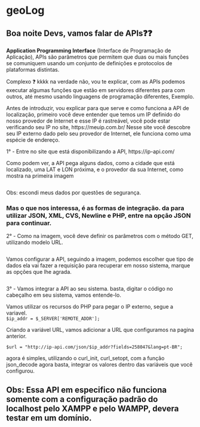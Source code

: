 # geoLog

<h2><b>Boa noite Devs, vamos falar de APIs❓❓</b></h2>

<p><b>Application Programming Interface</b> (Interface de Programação de Aplicação), APIs são parâmetros que permitem que duas ou mais funções se comuniquem usando um conjunto de definições e protocolos de plataformas distintas.</p>

<p>Complexo ❓ kkkk na verdade não, vou te explicar, com as APIs podemos executar algumas funções que estão em servidores diferentes para com outros, até mesmo usando linguagens de programação diferentes, Exemplo.</p>

<p>Antes de introduzir, vou explicar para que serve e como funciona a API de localização, primeiro você deve entender que temos um IP definido do nosso provedor de Internet e esse IP é rastreável, você pode estar verificando seu IP no site, https://meuip.com.br/ 
Nesse site você descobre seu IP externo dado pelo seu provedor de Internet, ele funciona como uma espécie de endereço.</p>

<p>1° - Entre no site que está disponibilizando a API, https://ip-api.com/</p>

<p>Como podem ver, a API pega alguns dados, como a cidade que está localizado, uma LAT e LON próxima, e o provedor da sua Internet, como mostra na primeira imagem</p>
<img src="https://scontent.fpoo2-1.fna.fbcdn.net/v/t39.30808-6/312561210_2703610999775107_3763246804021877197_n.jpg?_nc_cat=106&ccb=1-7&_nc_sid=730e14&_nc_ohc=4oB2AfsdJ3EAX-u-rqK&_nc_ht=scontent.fpoo2-1.fna&oh=00_AfCgPv38997zr-d2NjIrLM8T4jfa8HYUrQgVz17YuYs3Ew&oe=6395AAAE" alt="">
<p>Obs: escondi meus dados por questões de segurança.</p>

<h3>Mas o que nos interessa, é as formas de integração. da para utilizar JSON, XML, CVS, Newline e PHP, entre na opção JSON para continuar.</h3>

<p>2° - Como na imagem, você deve definir os parâmetros com o método GET, utilizando modelo URL.</p>
<img src="https://scontent.fpoo2-1.fna.fbcdn.net/v/t39.30808-6/312000623_2703612939774913_2833088542373587236_n.jpg?_nc_cat=110&ccb=1-7&_nc_sid=730e14&_nc_ohc=f_t7H4ztpTgAX8Agm2T&_nc_ht=scontent.fpoo2-1.fna&oh=00_AfA-Tnnjpm0utodo4-cI8xR-govyIxPn748PXf4WRqTTsg&oe=639610A9" alt="">

<p>Vamos configurar a API, seguindo a imagem, podemos escolher que tipo de dados ela vai fazer a requisição para recuperar em nosso sistema, marque as opções que lhe agrada.</p>
<img src="https://scontent.fpoo2-1.fna.fbcdn.net/v/t39.30808-6/312813613_2703659866436887_3874706474716812871_n.jpg?_nc_cat=103&ccb=1-7&_nc_sid=127cfc&_nc_ohc=2ZLuNAheqiwQ7kNvgEuy1fJ&_nc_oc=AdgajUhh6EPHRxDArDei-3uJ3gwSkWPfOJ-qkGSPnYvzeIyQU6UE2lRQcwp8VDoD3eE&_nc_zt=23&_nc_ht=scontent.fpoo2-1.fna&_nc_gid=AjmRPcIvumtAt8hvYrknY-U&oh=00_AYAYUyTawzN1V3idMtc1wmS4yiDmbOFvM5g4OIc3mUpMcw&oe=679B39C6" alt="">

<p>3° - Vamos integrar a API ao seu sistema. basta, digitar o código no cabeçalho em seu sistema, vamos entende-lo.</p>
<img src="https://scontent.fpoo2-1.fna.fbcdn.net/v/t39.30808-6/312804383_2703639723105568_5859901621827910878_n.jpg?_nc_cat=111&ccb=1-7&_nc_sid=730e14&_nc_ohc=jzzrbgY5UrAAX8ERAvv&tn=RjR3YJhMqGte1mqP&_nc_ht=scontent.fpoo2-1.fna&oh=00_AfC7EgMq79rPU9kMYbSP5lvWawCfHZ5DjnNL6Uk1TKMw4A&oe=6394F7B7" alt="">
<br>
Vamos utilizar os recursos do PHP para pegar o IP externo, segue a variavel.<br>
<code>$ip_addr = $_SERVER['REMOTE_ADDR'];</code>

<br>
<p>Criando a variável URL, vamos adicionar a URL que configuramos na pagina anterior.</p>
<code>$url = "http://ip-api.com/json/$ip_addr?fields=258047&lang=pt-BR";</code>

<p>agora é simples, utilizando o curl_init, curl_setopt, com a função json_decode agora basta, integrar os valores dentro das variáveis que você configurou.</p>

<h2>Obs: Essa API em especifico não funciona somente com a configuração padrão do localhost pelo XAMPP e pelo WAMPP, devera testar em um domínio.</h2>
